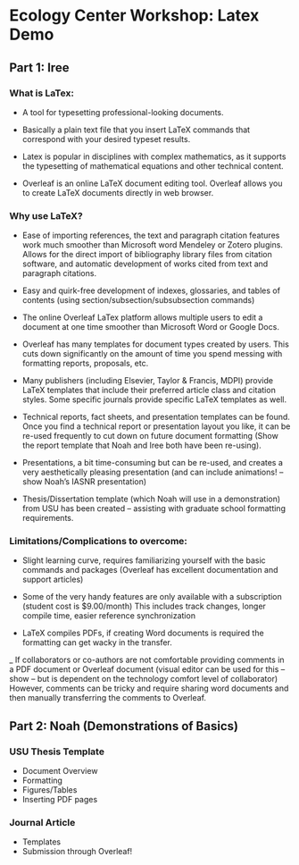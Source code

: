 # Ecology Center Workshop: Latex Demo
## Part 1: Iree
### What is LaTex:
  - A tool for typesetting professional-looking documents.

  - Basically a plain text file that you insert LaTeX commands that correspond with your desired typeset results.

 - Latex is popular in disciplines with complex mathematics, as it supports the typesetting of mathematical equations and other technical content.

 - Overleaf is an online LaTeX document editing tool. Overleaf allows you to create LaTeX documents directly in web browser.

### Why use LaTeX?

- Ease of importing references, the text and paragraph citation features work much smoother than Microsoft word Mendeley or Zotero plugins. Allows for the direct import of bibliography library files from citation software, and automatic development of works cited from text and paragraph citations.

- Easy and quirk-free development of indexes, glossaries, and tables of contents (using section/subsection/subsubsection commands)

- The online Overleaf LaTex platform allows multiple users to edit a document at one time smoother than Microsoft Word or Google Docs.

- Overleaf has many templates for document types created by users. This cuts down significantly on the amount of time you spend messing with formatting reports, proposals, etc.

- Many publishers (including Elsevier, Taylor & Francis, MDPI) provide LaTeX templates that include their preferred article class and citation styles. Some specific journals provide specific LaTeX templates as well.

- Technical reports, fact sheets, and presentation templates can be found. Once you find a technical report or presentation layout you like, it can be re-used frequently to cut down on future document formatting (Show the report template that Noah and Iree both have been re-using).

- Presentations, a bit time-consuming but can be re-used, and creates a very aesthetically pleasing presentation (and can include animations! – show Noah’s IASNR presentation)

- Thesis/Dissertation template (which Noah will use in a demonstration) from USU has been created – assisting with graduate school formatting requirements.

### Limitations/Complications to overcome:

- Slight learning curve, requires familiarizing yourself with the basic commands and packages (Overleaf has excellent documentation and support articles)

- Some of the very handy features are only available with a subscription (student cost is $9.00/month) This includes track changes, longer compile time, easier reference synchronization

- LaTeX compiles PDFs, if creating Word documents is required the formatting can get wacky in the transfer.

_ If collaborators or co-authors are not comfortable providing comments in a PDF document or Overleaf document (visual editor can be used for this – show – but is dependent on the technology comfort level of collaborator) However, comments can be tricky and require sharing word documents and then manually transferring the comments to Overleaf.

## Part 2: Noah (Demonstrations of Basics)
### USU Thesis Template

- Document Overview
- Formatting
- Figures/Tables
- Inserting PDF pages
### Journal Article
- Templates
- Submission through Overleaf!
